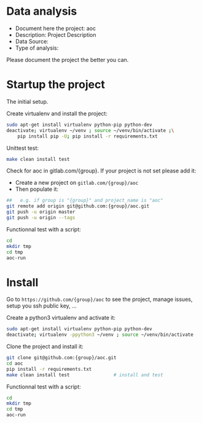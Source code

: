 # Data analysis
- Document here the project: aoc
- Description: Project Description
- Data Source:
- Type of analysis:

Please document the project the better you can.

# Startup the project

The initial setup.

Create virtualenv and install the project:
```bash
sudo apt-get install virtualenv python-pip python-dev
deactivate; virtualenv ~/venv ; source ~/venv/bin/activate ;\
    pip install pip -U; pip install -r requirements.txt
```

Unittest test:
```bash
make clean install test
```

Check for aoc in gitlab.com/{group}.
If your project is not set please add it:

- Create a new project on `gitlab.com/{group}/aoc`
- Then populate it:

```bash
##   e.g. if group is "{group}" and project_name is "aoc"
git remote add origin git@github.com:{group}/aoc.git
git push -u origin master
git push -u origin --tags
```

Functionnal test with a script:

```bash
cd
mkdir tmp
cd tmp
aoc-run
```

# Install

Go to `https://github.com/{group}/aoc` to see the project, manage issues,
setup you ssh public key, ...

Create a python3 virtualenv and activate it:

```bash
sudo apt-get install virtualenv python-pip python-dev
deactivate; virtualenv -ppython3 ~/venv ; source ~/venv/bin/activate
```

Clone the project and install it:

```bash
git clone git@github.com:{group}/aoc.git
cd aoc
pip install -r requirements.txt
make clean install test                # install and test
```
Functionnal test with a script:

```bash
cd
mkdir tmp
cd tmp
aoc-run
```
